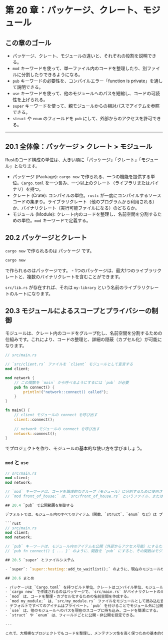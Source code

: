 # 第 20 章：パッケージ、クレート、モジュール

## この章のゴール
- パッケージ、クレート、モジュールの違いと、それぞれの役割を説明できる。
- `mod` キーワードを使って、単一ファイル内のコードを整理したり、別ファイルに分割したりできるようになる。
- `pub` キーワードの必要性を、コンパイルエラー「function is private」を通して説明できる。
- `use` キーワードを使って、他のモジュールへのパスを短縮し、コードの可読性を上げられる。
- `super` キーワードを使って、親モジュールからの相対パスでアイテムを参照できる。
- `struct` や `enum` のフィールドを `pub` にして、外部からのアクセスを許可できる。

---

## 20.1 全体像：パッケージ > クレート > モジュール

Rustのコード構成の単位は、大きい順に「パッケージ」「クレート」「モジュール」となります。

- パッケージ (Package): `cargo new` で作られる、一つの機能を提供する単位。`Cargo.toml` を一つ含み、一つ以上のクレート（ライブラリまたはバイナリ）を持つ。
- クレート (Crate): コンパイルの単位。`rustc` が一度にコンパイルするソースコードの集まり。ライブラリクレート（他のプログラムから利用される）か、バイナリクレート（実行可能ファイルになる）のどちらか。
- モジュール (Module): クレート内のコードを整理し、名前空間を分割するための単位。`mod` キーワードで定義する。

## 20.2 パッケージとクレート

`cargo new` で作られるのは パッケージ です。

```sh
cargo new
```

で作られるのはパッケージです。
    - 1つのパッケージは、最大1つのライブラリクレートと、複数のバイナリクレートを含むことができます。

`src/lib.rs` が存在すれば、それは `my-library` という名前のライブラリクレートのルートになります。

## 20.3 モジュールによるスコープとプライバシーの制御

モジュールは、クレート内のコードをグループ化し、名前空間を分割するための仕組みです。これにより、コードの整理と、詳細の隠蔽（カプセル化）が可能になります。

```rust
// src/main.rs

// `src/client.rs` ファイルを `client` モジュールとして宣言する
mod client;

mod network {
    // この関数を `main` から呼べるようにするには `pub` が必要
    pub fn connect() {
        println!("network::connect() called");
    }
}

fn main() {
    // client モジュールの connect を呼び出す
    client::connect();
    
    // network モジュールの connect を呼び出す
    network::connect();
}
```
でプロジェクトを作り、モジュールの基本的な使い方を学びましょう。

### `mod` と `use`

```rust
// src/main.rs
mod client;
mod network;

// `mod` キーワードは、コードを論理的なグループ（モジュール）に分割するために使用されます。
// `mod front_of_house;` は、`src/front_of_house.rs` というファイル、または `src/front_of_house/mod.rs` というファイルを読み込んで `front_of_house` モジュールを定義します。

## 20.4 `pub` で公開範囲を制御する

デフォルトでは、モジュール内のすべてのアイテム（関数、`struct`、`enum` など）は プライベート です。つまり、親モジュールや外部からはアクセスできません。

```rust
// src/main.rs
mod client;
mod network;

// `pub` キーワードは、モジュール内のアイテムを公開（外部からアクセス可能）にするために使用されます。
// `pub fn connect() { ... }` のように、関数を `pub` にすると、その関数はモジュールの外から呼び出すことができます。

## 20.5 `super` とファイルシステム

- `super`: `super::hosting::add_to_waitlist();` のように、現在のモジュールから見て一つ親のモジュールを指す相対パスです。

## 20.6 まとめ

- パッケージは `Cargo.toml` を持つビルド単位、クレートはコンパイル単位、モジュールはコードの整理と名前空間の単位。
- `cargo new` で作成されるのはパッケージで、`src/main.rs` がバイナリクレートのルート、`src/lib.rs` がライブラリクレートのルートになる。
- `mod` は、コードを整理・カプセル化するための名前空間を作成する。
- `mod my_module;` は、`src/my_module.rs` ファイルをモジュールとして読み込む宣言。
- デフォルトですべてのアイテムはプライベート。`pub` を付けることでモジュール外に公開される。
- `use` は、他のモジュールへのパスを現在のスコープに持ち込み、コードを簡潔にする。
- `struct` や `enum` は、フィールドごとに公開・非公開を設定できる。

---

これで、大規模なプロジェクトでもコードを整理し、メンテナンス性を高く保つための基本的なツールを学びました。次の章では、テストの書き方について学び、コードの品質と信頼性を確保する方法を探求します。
